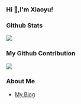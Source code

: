 <!--
**yj126/yj126** is a ✨ _special_ ✨ repository because its `README.md` (this file) appears on your GitHub profile.

Here are some ideas to get you started:

- 🔭 I’m currently working on ...
- 🌱 I’m currently learning ...
- 👯 I’m looking to collaborate on ...
- 🤔 I’m looking for help with ...
- 💬 Ask me about ...
- 📫 How to reach me: ...
- 😄 Pronouns: ...
- ⚡ Fun fact: ...
-->
### Hi  👋,I'm Xiaoyu!

### Github Stats
![](https://github-readme-stats.vercel.app/api?username=yj126)


### My Github Contribution
![](https://cdn.jsdelivr.net/gh/yj126/yj126@main/assets/github-contribution-grid-snake.svg)


### About Me
- [My Blog](https://halo.xyifx.cn/)
